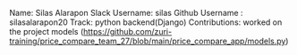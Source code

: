Name: Silas Alarapon
Slack Username: silas
Github Username : silasalarapon20
Track: python backend(Django)
Contributions:
              worked on the project models (https://github.com/zuri-training/price_compare_team_27/blob/main/price_compare_app/models.py)
